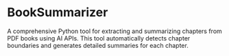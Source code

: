 # BookSummarizer
A comprehensive Python tool for extracting and summarizing chapters from PDF books using AI APIs. This tool automatically detects chapter boundaries and generates detailed summaries for each chapter.
